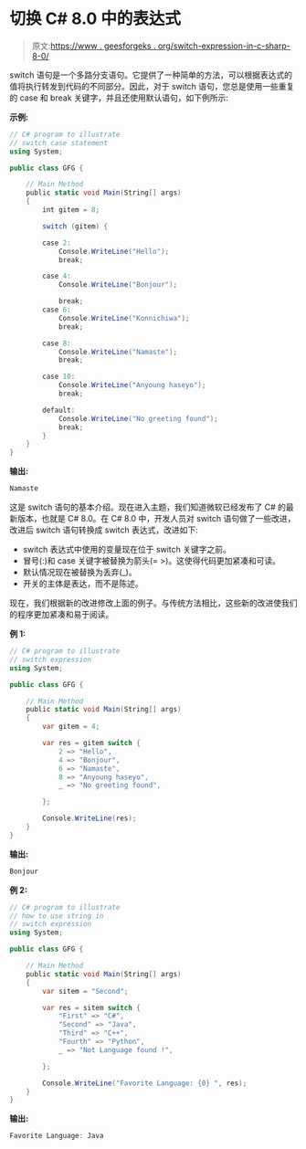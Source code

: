 # 切换 C# 8.0 中的表达式

> 原文:[https://www . geesforgeks . org/switch-expression-in-c-sharp-8-0/](https://www.geeksforgeeks.org/switch-expression-in-c-sharp-8-0/)

switch 语句是一个多路分支语句。它提供了一种简单的方法，可以根据表达式的值将执行转发到代码的不同部分。因此，对于 switch 语句，您总是使用一些重复的 case 和 break 关键字，并且还使用默认语句，如下例所示:

**示例:**

```cs
// C# program to illustrate
// switch case statement
using System;

public class GFG {

    // Main Method
    public static void Main(String[] args)
    {
        int gitem = 8;

        switch (gitem) {

        case 2:
            Console.WriteLine("Hello");
            break;

        case 4:
            Console.WriteLine("Bonjour");

            break;
        case 6:
            Console.WriteLine("Konnichiwa");
            break;

        case 8:
            Console.WriteLine("Namaste");
            break;

        case 10:
            Console.WriteLine("Anyoung haseyo");
            break;

        default:
            Console.WriteLine("No greeting found");
            break;
        }
    }
}
```

**输出:**

```cs
Namaste

```

这是 switch 语句的基本介绍。现在进入主题，我们知道微软已经发布了 C# 的最新版本，也就是 C# 8.0。在 C# 8.0 中，开发人员对 switch 语句做了一些改进，改进后 switch 语句转换成 switch 表达式，改进如下:

*   switch 表达式中使用的变量现在位于 switch 关键字之前。
*   冒号(:)和 case 关键字被替换为箭头(= >)。这使得代码更加紧凑和可读。
*   默认情况现在被替换为丢弃(_)。
*   开关的主体是表达，而不是陈述。

现在，我们根据新的改进修改上面的例子。与传统方法相比，这些新的改进使我们的程序更加紧凑和易于阅读。

**例 1:**

```cs
// C# program to illustrate
// switch expression
using System;

public class GFG {

    // Main Method
    public static void Main(String[] args)
    {
        var gitem = 4;

        var res = gitem switch {
            2 => "Hello",
            4 => "Bonjour",
            6 => "Namaste",
            8 => "Anyoung haseyo",
            _ => "No greeting found",

        };

        Console.WriteLine(res);
    }
}
```

**输出:**

```cs
Bonjour
```

**例 2:**

```cs
// C# program to illustrate 
// how to use string in
// switch expression
using System;

public class GFG {

    // Main Method
    public static void Main(String[] args)
    {
        var sitem = "Second";

        var res = sitem switch {
            "First" => "C#",
            "Second" => "Java",
            "Third" => "C++",
            "Fourth" => "Python",
            _ => "Not Language found !",

        };

        Console.WriteLine("Favorite Language: {0} ", res);
    }
}
```

**输出:**

```cs
Favorite Language: Java 
```